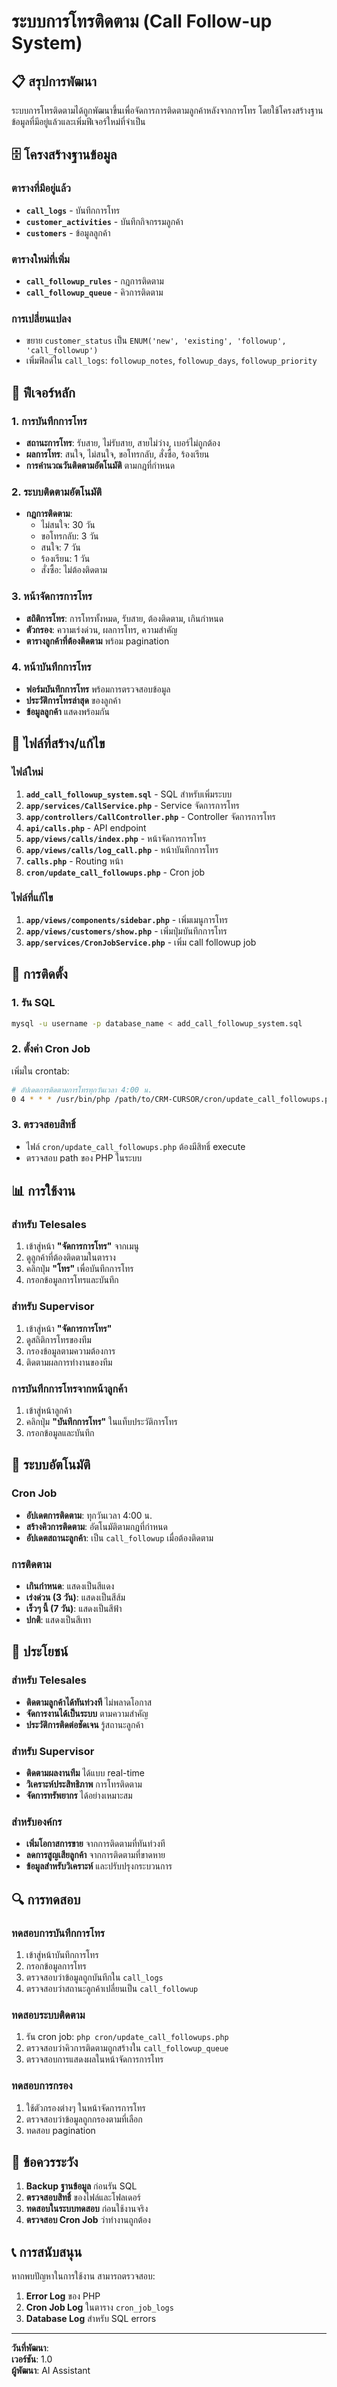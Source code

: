 # ระบบการโทรติดตาม (Call Follow-up System)

## 📋 สรุปการพัฒนา

ระบบการโทรติดตามได้ถูกพัฒนาขึ้นเพื่อจัดการการติดตามลูกค้าหลังจากการโทร โดยใช้โครงสร้างฐานข้อมูลที่มีอยู่แล้วและเพิ่มฟีเจอร์ใหม่ที่จำเป็น

## 🗄️ โครงสร้างฐานข้อมูล

### ตารางที่มีอยู่แล้ว
- **`call_logs`** - บันทึกการโทร
- **`customer_activities`** - บันทึกกิจกรรมลูกค้า
- **`customers`** - ข้อมูลลูกค้า

### ตารางใหม่ที่เพิ่ม
- **`call_followup_rules`** - กฎการติดตาม
- **`call_followup_queue`** - คิวการติดตาม

### การเปลี่ยนแปลง
- ขยาย `customer_status` เป็น `ENUM('new', 'existing', 'followup', 'call_followup')`
- เพิ่มฟิลด์ใน `call_logs`: `followup_notes`, `followup_days`, `followup_priority`

## 🚀 ฟีเจอร์หลัก

### 1. การบันทึกการโทร
- **สถานะการโทร**: รับสาย, ไม่รับสาย, สายไม่ว่าง, เบอร์ไม่ถูกต้อง
- **ผลการโทร**: สนใจ, ไม่สนใจ, ขอโทรกลับ, สั่งซื้อ, ร้องเรียน
- **การคำนวณวันติดตามอัตโนมัติ** ตามกฎที่กำหนด

### 2. ระบบติดตามอัตโนมัติ
- **กฎการติดตาม**:
  - ไม่สนใจ: 30 วัน
  - ขอโทรกลับ: 3 วัน
  - สนใจ: 7 วัน
  - ร้องเรียน: 1 วัน
  - สั่งซื้อ: ไม่ต้องติดตาม

### 3. หน้าจัดการการโทร
- **สถิติการโทร**: การโทรทั้งหมด, รับสาย, ต้องติดตาม, เกินกำหนด
- **ตัวกรอง**: ความเร่งด่วน, ผลการโทร, ความสำคัญ
- **ตารางลูกค้าที่ต้องติดตาม** พร้อม pagination

### 4. หน้าบันทึกการโทร
- **ฟอร์มบันทึกการโทร** พร้อมการตรวจสอบข้อมูล
- **ประวัติการโทรล่าสุด** ของลูกค้า
- **ข้อมูลลูกค้า** แสดงพร้อมกัน

## 📁 ไฟล์ที่สร้าง/แก้ไข

### ไฟล์ใหม่
1. **`add_call_followup_system.sql`** - SQL สำหรับเพิ่มระบบ
2. **`app/services/CallService.php`** - Service จัดการการโทร
3. **`app/controllers/CallController.php`** - Controller จัดการการโทร
4. **`api/calls.php`** - API endpoint
5. **`app/views/calls/index.php`** - หน้าจัดการการโทร
6. **`app/views/calls/log_call.php`** - หน้าบันทึกการโทร
7. **`calls.php`** - Routing หน้า
8. **`cron/update_call_followups.php`** - Cron job

### ไฟล์ที่แก้ไข
1. **`app/views/components/sidebar.php`** - เพิ่มเมนูการโทร
2. **`app/views/customers/show.php`** - เพิ่มปุ่มบันทึกการโทร
3. **`app/services/CronJobService.php`** - เพิ่ม call followup job

## 🔧 การติดตั้ง

### 1. รัน SQL
```bash
mysql -u username -p database_name < add_call_followup_system.sql
```

### 2. ตั้งค่า Cron Job
เพิ่มใน crontab:
```bash
# อัปเดตการติดตามการโทรทุกวันเวลา 4:00 น.
0 4 * * * /usr/bin/php /path/to/CRM-CURSOR/cron/update_call_followups.php
```

### 3. ตรวจสอบสิทธิ์
- ไฟล์ `cron/update_call_followups.php` ต้องมีสิทธิ์ execute
- ตรวจสอบ path ของ PHP ในระบบ

## 📊 การใช้งาน

### สำหรับ Telesales
1. เข้าสู่หน้า **"จัดการการโทร"** จากเมนู
2. ดูลูกค้าที่ต้องติดตามในตาราง
3. คลิกปุ่ม **"โทร"** เพื่อบันทึกการโทร
4. กรอกข้อมูลการโทรและบันทึก

### สำหรับ Supervisor
1. เข้าสู่หน้า **"จัดการการโทร"** 
2. ดูสถิติการโทรของทีม
3. กรองข้อมูลตามความต้องการ
4. ติดตามผลการทำงานของทีม

### การบันทึกการโทรจากหน้าลูกค้า
1. เข้าสู่หน้าลูกค้า
2. คลิกปุ่ม **"บันทึกการโทร"** ในแท็บประวัติการโทร
3. กรอกข้อมูลและบันทึก

## 🔄 ระบบอัตโนมัติ

### Cron Job
- **อัปเดตการติดตาม**: ทุกวันเวลา 4:00 น.
- **สร้างคิวการติดตาม**: อัตโนมัติตามกฎที่กำหนด
- **อัปเดตสถานะลูกค้า**: เป็น `call_followup` เมื่อต้องติดตาม

### การติดตาม
- **เกินกำหนด**: แสดงเป็นสีแดง
- **เร่งด่วน (3 วัน)**: แสดงเป็นสีส้ม
- **เร็วๆ นี้ (7 วัน)**: แสดงเป็นสีฟ้า
- **ปกติ**: แสดงเป็นสีเทา

## 🎯 ประโยชน์

### สำหรับ Telesales
- **ติดตามลูกค้าได้ทันท่วงที** ไม่พลาดโอกาส
- **จัดการงานได้เป็นระบบ** ตามความสำคัญ
- **ประวัติการติดต่อชัดเจน** รู้สถานะลูกค้า

### สำหรับ Supervisor
- **ติดตามผลงานทีม** ได้แบบ real-time
- **วิเคราะห์ประสิทธิภาพ** การโทรติดตาม
- **จัดการทรัพยากร** ได้อย่างเหมาะสม

### สำหรับองค์กร
- **เพิ่มโอกาสการขาย** จากการติดตามที่ทันท่วงที
- **ลดการสูญเสียลูกค้า** จากการติดตามที่ขาดหาย
- **ข้อมูลสำหรับวิเคราะห์** และปรับปรุงกระบวนการ

## 🔍 การทดสอบ

### ทดสอบการบันทึกการโทร
1. เข้าสู่หน้าบันทึกการโทร
2. กรอกข้อมูลการโทร
3. ตรวจสอบว่าข้อมูลถูกบันทึกใน `call_logs`
4. ตรวจสอบว่าสถานะลูกค้าเปลี่ยนเป็น `call_followup`

### ทดสอบระบบติดตาม
1. รัน cron job: `php cron/update_call_followups.php`
2. ตรวจสอบว่าคิวการติดตามถูกสร้างใน `call_followup_queue`
3. ตรวจสอบการแสดงผลในหน้าจัดการการโทร

### ทดสอบการกรอง
1. ใช้ตัวกรองต่างๆ ในหน้าจัดการการโทร
2. ตรวจสอบว่าข้อมูลถูกกรองตามที่เลือก
3. ทดสอบ pagination

## 🚨 ข้อควรระวัง

1. **Backup ฐานข้อมูล** ก่อนรัน SQL
2. **ตรวจสอบสิทธิ์** ของไฟล์และโฟลเดอร์
3. **ทดสอบในระบบทดสอบ** ก่อนใช้งานจริง
4. **ตรวจสอบ Cron Job** ว่าทำงานถูกต้อง

## 📞 การสนับสนุน

หากพบปัญหาในการใช้งาน สามารถตรวจสอบ:
1. **Error Log** ของ PHP
2. **Cron Job Log** ในตาราง `cron_job_logs`
3. **Database Log** สำหรับ SQL errors

---

**วันที่พัฒนา**: <?php echo date('Y-m-d H:i:s'); ?>  
**เวอร์ชัน**: 1.0  
**ผู้พัฒนา**: AI Assistant
